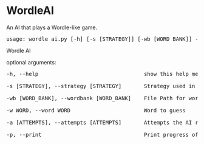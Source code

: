 # WordleAI

An AI that plays a Wordle-like game.

<pre>
usage: wordle_ai.py [-h] [-s [STRATEGY]] [-wb [WORD_BANK]] -w WORD [-a [ATTEMPTS]] [-p]
</pre>
Wordle AI

optional arguments:
<pre>
-h, --help                                 show this help message and exit

-s [STRATEGY], --strategy [STRATEGY]       Strategy used in the game. Options include: random, dumb_filter

-wb [WORD_BANK], --wordbank [WORD_BANK]    File Path for word bank to be used

-w WORD, --word WORD                       Word to guess

-a [ATTEMPTS], --attempts [ATTEMPTS]       Attempts the AI receives

-p, --print                                Print progress of AI as it makes guesses
</pre>